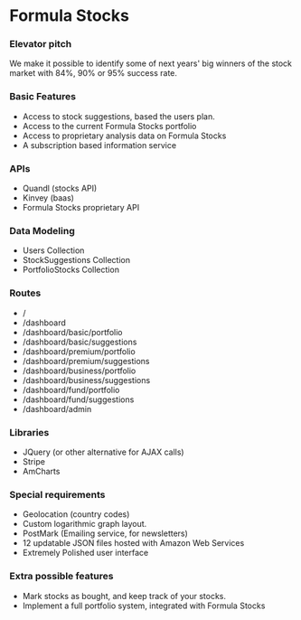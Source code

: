 # Formula Stocks

### Elevator pitch
We make it possible to identify some of next years' big winners of the stock market with 84%, 90% or 95% success rate.

### Basic Features
- Access to stock suggestions, based the users plan.
- Access to the current Formula Stocks portfolio
- Access to proprietary analysis data on Formula Stocks
- A subscription based information service

### APIs
- Quandl (stocks API)
- Kinvey (baas)
- Formula Stocks proprietary API

### Data Modeling
- Users Collection
- StockSuggestions Collection
- PortfolioStocks Collection

### Routes
- /
- /dashboard
- /dashboard/basic/portfolio
- /dashboard/basic/suggestions
- /dashboard/premium/portfolio
- /dashboard/premium/suggestions
- /dashboard/business/portfolio
- /dashboard/business/suggestions
- /dashboard/fund/portfolio
- /dashboard/fund/suggestions
- /dashboard/admin


### Libraries
- JQuery (or other alternative for AJAX calls)
- Stripe
- AmCharts

### Special requirements
- Geolocation (country codes)
- Custom logarithmic graph layout.
- PostMark (Emailing service, for newsletters)
- 12 updatable JSON files hosted with Amazon Web Services
- Extremely Polished user interface

### Extra possible features
- Mark stocks as bought, and keep track of your stocks.
- Implement a full portfolio system, integrated with Formula Stocks
